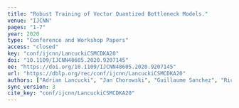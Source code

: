 ```yaml
---
title: "Robust Training of Vector Quantized Bottleneck Models."
venue: "IJCNN"
pages: "1-7"
year: 2020
type: "Conference and Workshop Papers"
access: "closed"
key: "conf/ijcnn/LancuckiCSMCDKA20"
doi: "10.1109/IJCNN48605.2020.9207145"
ee: "https://doi.org/10.1109/IJCNN48605.2020.9207145"
url: "https://dblp.org/rec/conf/ijcnn/LancuckiCSMCDKA20"
authors: ["Adrian Lancucki", "Jan Chorowski", "Guillaume Sanchez", "Ricard Marxer", "Nanxin Chen", "Hans J. G. A. Dolfing", "Sameer Khurana", "Tanel Alum\u00e4e", "Antoine Laurent"]
sync_version: 3
cite_key: "conf/ijcnn/LancuckiCSMCDKA20"
---
```

